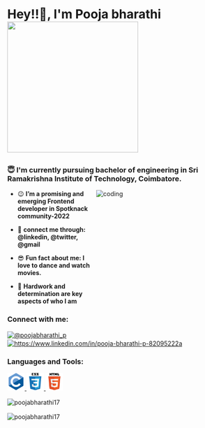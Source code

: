 <h1 align="left">Hey!!👋, I'm Pooja bharathi <img width="300" height="300"src="https://i.pinimg.com/originals/4d/b5/04/4db5040d0b7d5b2f768281da8d704388.gif"></h1> 
<h3 align="left">😇 I'm currently pursuing bachelor of engineering in Sri Ramakrishna Institute of Technology, Coimbatore.</h3>
<img align="right" alt="coding" width="300" height="300" src="https://c.tenor.com/AlUkiGkR2j8AAAAM/new-game-ahagon-umiko-programming.gif">

- 😉 **I’m a promising and emerging Frontend developer in Spotknack community-2022**

- 🤳 **connect me through: @linkedin, @twitter, @gmail**

- 😎 **Fun fact about me: I love to dance and watch movies.**

- 🤩 **Hardwork and determination are key aspects of who I am**

<h3 align="left">Connect with me:</h3>
<p align="left">
<a href="https://twitter.com/@poojabharathi_p" target="blank"><img align="center" src="https://raw.githubusercontent.com/rahuldkjain/github-profile-readme-generator/master/src/images/icons/Social/twitter.svg" alt="@poojabharathi_p" height="30" width="40" /></a>
<a href="https://www.linkedin.com/in/pooja-bharathi-p-82095222a/" target="blank"><img align="center" src="https://raw.githubusercontent.com/rahuldkjain/github-profile-readme-generator/master/src/images/icons/Social/linked-in-alt.svg" alt="https://www.linkedin.com/in/pooja-bharathi-p-82095222a" height="30" width="40" /></a>
</p>

<h3 align="left">Languages and Tools:</h3>
<p align="left"> <a href="https://www.cprogramming.com/" target="_blank" rel="noreferrer"> <img src="https://raw.githubusercontent.com/devicons/devicon/master/icons/c/c-original.svg" alt="c" width="40" height="40"/> </a> <a href="https://www.w3schools.com/css/" target="_blank" rel="noreferrer"> <img src="https://raw.githubusercontent.com/devicons/devicon/master/icons/css3/css3-original-wordmark.svg" alt="css3" width="40" height="40"/> </a> <a href="https://www.w3.org/html/" target="_blank" rel="noreferrer"> <img src="https://raw.githubusercontent.com/devicons/devicon/master/icons/html5/html5-original-wordmark.svg" alt="html5" width="40" height="40"/> </a> </p>

<p><img align="center" src="https://github-readme-stats.vercel.app/api/top-langs?username=poojabharathi17&show_icons=true&locale=en&layout=compact" alt="poojabharathi17" /></p>

<p><img align="center" src="https://github-readme-streak-stats.herokuapp.com/?user=poojabharathi17&" alt="poojabharathi17" /></p>

